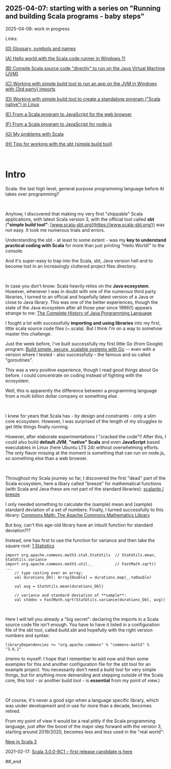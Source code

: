 ## 2025-04-07: starting with a series on "Running and building Scala programs - baby steps"

2025-04-08: work in progress

Links:

[(0) Glossary, symbols and names](https://github.com/PLC-Programmer/PLC-Programmer.github.io/blob/main/(0)%20Scala%20glossary.md)

[(A) Hello world with the Scala code runner in Windows 11](https://github.com/PLC-Programmer/PLC-Programmer.github.io/blob/main/(A)%20Hello%20world%20with%20the%20Scala%20code%20runner%20in%20Windows%2011.md)

[(B) Compile Scala source code "directly" to run on the Java Virtual Machine (JVM)](https://github.com/PLC-Programmer/PLC-Programmer.github.io/blob/main/(B)%20Compile%20Scala%20source%20code%20%22directly%22%20to%20run%20on%20the%20Java%20Virtual%20Machine%20(JVM).md)

[(C) Working with simple build tool to run an app on the JVM in Windows with (3rd party) imports](https://github.com/PLC-Programmer/PLC-Programmer.github.io/blob/main/(C)%20Working%20with%20simple%20build%20tool%20to%20run%20an%20app%20on%20the%20JVM%20in%20Windows%20with%20(3rd%20party)%20imports.md)

[(D) Working with simple build tool to create a standalone program ("Scala native") in Linux](https://github.com/PLC-Programmer/PLC-Programmer.github.io/blob/main/(D)%20Working%20with%20simple%20build%20tool%20to%20create%20a%20standalone%20program%20(%22Scala%20native%22)%20in%20Linux.md)

[(E) From a Scala program to JavaScript for the web browser](https://github.com/PLC-Programmer/PLC-Programmer.github.io/blob/main/(E)%20From%20a%20Scala%20program%20to%20JavaScript%20for%20the%20web%20browser.md)

[(F) From a Scala program to JavaScript for node.js](https://github.com/PLC-Programmer/PLC-Programmer.github.io/blob/main/(F)%20From%20a%20Scala%20program%20to%20JavaScript%20for%20node.js.md)

[(G) My problems with Scala](https://github.com/PLC-Programmer/PLC-Programmer.github.io/blob/main/(G)%20My%20problems%20with%20Scala.md#g-my-problems-with-scala)

[(H) Tips for working with the sbt (simple build tool)](https://github.com/PLC-Programmer/PLC-Programmer.github.io/blob/main/(H)%20Tips%20for%20working%20with%20the%20sbt%20(simple%20build%20tool).md#h-tips-for-working-with-the-sbt-simple-build-tool)

<br/>

# Intro

Scala: the last high level, general purpose programming language before AI takes over programming?

<br/>

Anyhow, I discovered that making my very first "shippable" Scala applications, with latest Scala version 3, with the official tool called **sbt** (**"simple build tool"**: [www.scala-sbt.org](https://www.scala-sbt.org/)) was not easy. It took me numerous trials and errors.

Understanding the sbt - at least to some extent - was my **key to understand practical coding with Scala** for more than just printing "Hello World!" to the console.

And it's super-easy to trap into the Scala, sbt, Java version hell and to become lost in an increasingly cluttered project files directory.

<br/>

In case you don't know: Scala heavily relies on the **Java ecosystem**. However, whenever I was in doubt with one of the numerous third party libraries, I turned to an official and hopefully latest version of a Java or close to Java library. This was one of the better experiences, though the state of the Java ecosystem after all those year since 1996(!) appears strange to me: [The Complete History of Java Programming Language](https://www.geeksforgeeks.org/the-complete-history-of-java-programming-language/)

I fought a lot with successfully **importing and using libraries** into my first, little scala source code files (~.scala). But I think I'm on a way to somehow master this challenge.

Just the week before, I've built successfully my first little Go (from Google) program: [Build simple, secure, scalable systems with Go](https://go.dev/) -- even with a version where I tested - also successfully - the famous and so called "goroutines".

This was a very positive experience, though I read good things about Go before. I could concentrate on coding instead of fighting with the ecosystem.

Well, this is apparently the difference between a programming language from a multi billion dollar company or something else.

<br/>

I knew for years that Scala has - by design and constraints - only a slim core ecosystem. However, I was surprised of the length of my struggles to get little things finally running.

However, after elaborate experimentations I "cracked the code"!! After this, I could also build **default JVM**, **"native" Scala** and even **JavaScript** based executables in Linux (here Ubuntu LTS 24) without overwhelming efforts. The only flavor missing at the moment is something that can run on node.js, so something else than a web browser.

<br/>

Throughout my Scala journey so far, I discovered the first "dead" part of the Scala ecosystem, here a libary called "breeze" for mathematical functions (with Scala and Java these are not part of the standard libraries): [scalanlp / breeze](https://github.com/scalanlp/breeze)

I only needed something to calculate the (sample) mean and (sample) standard deviation of a set of numbers. Finally, I turned successfully to this library: [Commons Math: The Apache Commons Mathematics Library](https://commons.apache.org/proper/commons-math/)

But boy, can't this age-old library have an inbuilt function for standard deviation?!?

Instead, one has first to use the function for variance and then take the square root: [1 Statistics](https://commons.apache.org/proper/commons-math/userguide/stat.html)

```
import org.apache.commons.math3.stat.StatUtils  // StatUtils.mean, StatUtils.variance
import org.apache.commons.math3.util._          // FastMath.sqrt()
...
    // type casting over an array:
    val durations_Dbl: Array[Double] = durations.map(_.toDouble)

    val avg = StatUtils.mean(durations_Dbl)

    // variance and standard deviation of **sample**:
    val stddev = FastMath.sqrt(StatUtils.variance(durations_Dbl, avg))
```

<br/>

Here I will tell you already a "big secret": declaring the imports in a Scala source code file isn't enough. You have to have it listed in a configuration file of the sbt tool, called _build.sbt_ and hopefully with the right version numbers and syntax:

```
libraryDependencies += "org.apache.commons" % "commons-math3" % "3.6.1"
```

(memo to myself: I hope that I remember to add now and then some examples for this and another configuration file for the sbt tool for an example project. You necessarily don't need a build tool for very simple things, but for anything more demanding and stepping outside of the Scala core, this tool - or another build tool - is **essential** from my point of view.)



<br/>

Of course, it's never a good sign when a language specific library, which was under development and in use for more than a decade, becomes retired.

From my point of view it would be a real pittly if the Scala programming language, just after the boost of the major step forward with the version 3, starting around 2019/2020, becomes less and less used in the "real world":

[New in Scala 3](https://docs.scala-lang.org/scala3/new-in-scala3.html)

2021-02-17: [Scala 3.0.0-RC1 – first release candidate is here](https://dotty.epfl.ch/blog/2021/02/17/scala3-rc1.html)


##_end


